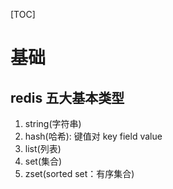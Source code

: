 [TOC]

# 基础
## redis 五大基本类型
1. string(字符串)
2. hash(哈希): 键值对 key field value
3. list(列表)
4. set(集合) 
5. zset(sorted set：有序集合)